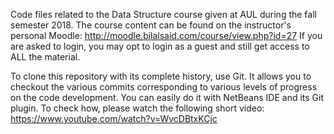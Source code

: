 Code files related to the Data Structure course given at AUL during the fall semester 2018.
The course content can be found on the instructor's personal Moodle:
http://moodle.bilalsaid.com/course/view.php?id=27
If you are asked to login, you may opt to login as a guest and still get access to ALL the material.

To clone this repository with its complete history, use Git. 
It allows you to checkout the various commits corresponding to various levels of progress on the code development.
You can easily do it with NetBeans IDE and its Git plugin.
To check how, please watch the following short video:
https://www.youtube.com/watch?v=WvcDBtxKCjc
